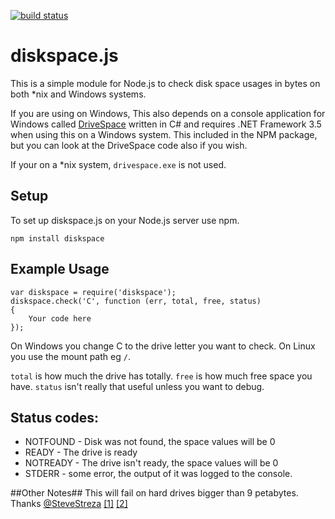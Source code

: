 [![build status](https://secure.travis-ci.org/keverw/diskspace.js.png)](http://travis-ci.org/keverw/diskspace.js)
# diskspace.js #
This is a simple module for Node.js to check disk space usages in bytes on both *nix and Windows systems.

If you are using on Windows, This also depends on a console application for Windows called [DriveSpace](https://github.com/keverw/drivespace) written in C# and requires .NET Framework 3.5 when using this on a Windows system. This included in the NPM package, but you can look at the DriveSpace code also if you wish.

If your on a *nix system, `drivespace.exe` is not used.

## Setup ##

To set up diskspace.js on your Node.js server use npm.

`npm install diskspace`

## Example Usage ##
```
var diskspace = require('diskspace');
diskspace.check('C', function (err, total, free, status)
{
	Your code here
});
```
On Windows you change C to the drive letter you want to check. On Linux you use the mount path eg `/`.

`total` is how much the drive has totally.
`free` is how much free space you have.
`status` isn't really that useful unless you want to debug.

## Status codes: ##

- NOTFOUND - Disk was not found, the space values will be 0
- READY - The drive is ready
- NOTREADY - The drive isn't ready, the space values will be 0
- STDERR - some error, the output of it was logged to the console.

##Other Notes##
This will fail on hard drives bigger than 9 petabytes. Thanks [@SteveStreza](https://twitter.com/#!/SteveStreza) [[1]](https://twitter.com/#!/SteveStreza/status/197939419842482176) [[2]](https://twitter.com/#!/SteveStreza/status/197939715993907200)

